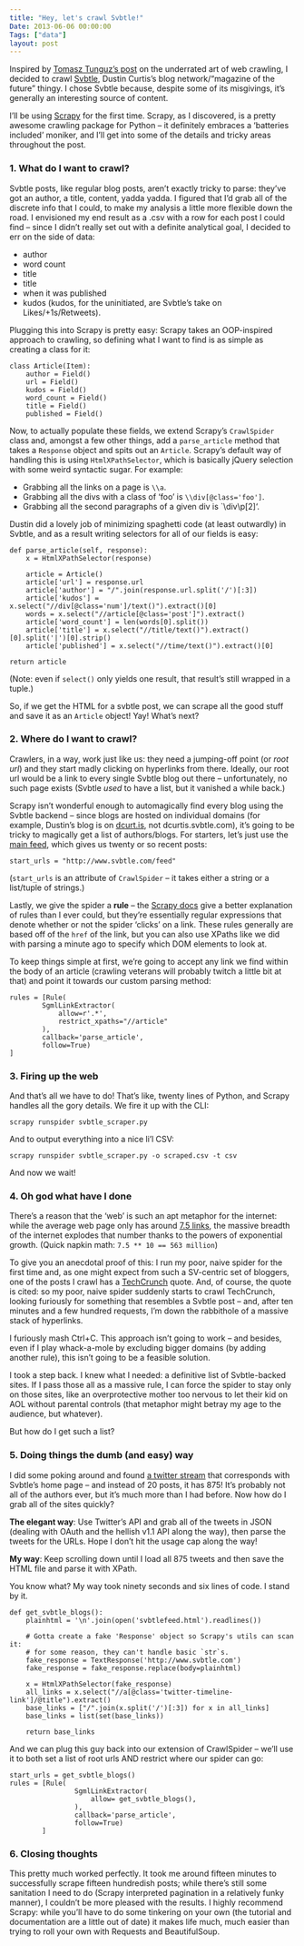 ```yaml
---
title: "Hey, let's crawl Svbtle!"
Date: 2013-06-06 00:00:00
Tags: ["data"]
layout: post
---
```


<p>Inspired by <a href="http://tomtunguz.com/crawling-the-most-
under-rated-hack">Tomasz Tunguz’s post</a> on the underrated art of web crawling, I decided to crawl
<a href="http://www.svbtle.com">Svbtle</a>, Dustin Curtis’s blog network/“magazine of the
future” thingy. I chose Svbtle because, despite some of its misgivings, it’s
generally an interesting source of content.</p>


<p>I’ll be using <a href="http://scrapy.org">Scrapy</a> for the first time. Scrapy, as I
discovered, is a pretty awesome crawling package for Python – it definitely
embraces a ‘batteries included’ moniker, and I’ll get into some of the details
and tricky areas throughout the post.</p>


<h3 id="1-what-do-i-want-to-crawl">1. What do I want to crawl?</h3>


<p>Svbtle posts, like regular blog posts, aren’t exactly tricky to parse: they’ve
got an author, a title, content, yadda yadda. I figured that I’d grab all of
the discrete info that I could, to make my analysis a little more flexible
down the road. I envisioned my end result as a .csv with a row for each post I
could find – since I didn’t really set out with a definite analytical goal, I
decided to err on the side of data:</p>


<ul>
<li>author</li>
<li>word count</li>
<li>title</li>
<li>title</li>
<li>when it was published</li>
<li>kudos (kudos, for the uninitiated, are Svbtle’s take on Likes/+1s/Retweets).</li>
</ul>


<p>Plugging this into Scrapy is pretty easy: Scrapy takes an OOP-inspired
approach to crawling, so defining what I want to find is as simple as creating
a class for it:</p>


<pre><code>class Article(Item):
    author = Field()
    url = Field()
    kudos = Field()
    word_count = Field()
    title = Field()
    published = Field()
</code></pre>


<p>Now, to actually populate these fields, we extend Scrapy’s <code>CrawlSpider</code> class
and, amongst a few other things, add a <code>parse_article</code> method that takes a
<code>Response</code> object and spits out an <code>Article</code>. Scrapy’s default way of handling
this is using <code>HtmlXPathSelector</code>, which is basically jQuery selection with
some weird syntactic sugar. For example:</p>


<ul>
<li>Grabbing all the links on a page is <code>\\a</code>.</li>
<li>Grabbing all the divs with a class of ‘foo’ is <code>\\div[@class='foo']</code>.</li>
<li>Grabbing all the second paragraphs of a given div is `\div\p[2]‘.</li>
</ul>


<p>Dustin did a lovely job of minimizing spaghetti code (at least outwardly) in
Svbtle, and as a result writing selectors for all of our fields is easy:</p>


<pre><code>def parse_article(self, response):
    x = HtmlXPathSelector(response)

    article = Article()
    article['url'] = response.url
    article['author'] = "/".join(response.url.split('/')[:3])
    article['kudos'] = x.select("//div[@class='num']/text()").extract()[0]
    words = x.select("//article[@class='post']").extract()
    article['word_count'] = len(words[0].split())
    article['title'] = x.select("//title/text()").extract()[0].split('|')[0].strip()
    article['published'] = x.select("//time/text()").extract()[0]

return article
</code></pre>


<p>(Note: even if <code>select()</code> only yields one result, that result’s still wrapped
in a tuple.)</p>


<p>So, if we get the HTML for a svbtle post, we can scrape all the good stuff and
save it as an <code>Article</code> object! Yay! What’s next?</p>


<h3 id="2-where-do-i-want-to-crawl">2. Where do I want to crawl?</h3>


<p>Crawlers, in a way, work just like us: they need a jumping-off point (or <em>root
url</em>) and they start madly clicking on hyperlinks from there. Ideally, our
root url would be a link to every single Svbtle blog out there –
unfortunately, no such page exists (Svbtle <em>used</em> to have a list, but it
vanished a while back.)</p>


<p>Scrapy isn’t wonderful enough to automagically find every blog using the
Svbtle backend – since blogs are hosted on individual domains (for example,
Dustin’s blog is on <a href="http://dcurt.is">dcurt.is</a>, not dcurtis.svbtle.com), it’s
going to be tricky to magically get a list of authors/blogs. For starters,
let’s just use the <a href="http://svbtle.com/feed">main feed</a>, which gives us twenty
or so recent posts:</p>


<pre><code>start_urls = "http://www.svbtle.com/feed"
</code></pre>


<p>(<code>start_urls</code> is an attribute of <code>CrawlSpider</code> – it takes either a string or
a list/tuple of strings.)</p>


<p>Lastly, we give the spider a <strong>rule</strong> – the <a href="http://doc.scrapy.org/en/latest/topics/spiders.html#crawling-rules">Scrapy
docs</a> give
a better explanation of rules than I ever could, but they’re essentially
regular expressions that denote whether or not the spider ‘clicks’ on a link.
These rules generally are based off of the <code>href</code> of the link, but you can
also use XPaths like we did with parsing a minute ago to specify which DOM
elements to look at.</p>


<p>To keep things simple at first, we’re going to accept any link we find within
the body of an article (crawling veterans will probably twitch a little bit at
that) and point it towards our custom parsing method:</p>


<pre><code>rules = [Rule(
        SgmlLinkExtractor(
            allow=r'.*',
            restrict_xpaths="//article"
        ), 
        callback='parse_article', 
        follow=True)
]
</code></pre>


<h3 id="3-firing-up-the-web">3. Firing up the web</h3>


<p>And that’s all we have to do! That’s like, twenty lines of Python, and Scrapy
handles all the gory details. We fire it up with the CLI:</p>


<pre><code>scrapy runspider svbtle_scraper.py
</code></pre>


<p>And to output everything into a nice li’l CSV:</p>


<pre><code>scrapy runspider svbtle_scraper.py -o scraped.csv -t csv
</code></pre>


<p>And now we wait!</p>


<h3 id="4-oh-god-what-have-i-done">4. Oh god what have I done</h3>


<p>There’s a reason that the ‘web’ is such an apt metaphor for the internet:
while the average web page only has around <a href="http://wwwold.iit.cnr.i
t/staff/marco.pellegrini/papiri/www015-pellegrini.pdf">7.5 links</a>, the massive breadth of
the internet explodes that number thanks to the powers of exponential growth.
(Quick napkin math: <code>7.5 ** 10 == 563 million</code>)</p>


<p>To give you an anecdotal proof of this: I run my poor, naive spider for the
first time and, as one might expect from such a SV-centric set of bloggers,
one of the posts I crawl has a <a href="http://www.techcrunch.com">TechCrunch</a> quote.
And, of course, the quote is cited: so my poor, naive spider suddenly starts
to crawl TechCrunch, looking furiously for something that resembles a Svbtle
post – and, after ten minutes and a few hundred requests, I’m down the
rabbithole of a massive stack of hyperlinks.</p>


<p>I furiously mash Ctrl+C. This approach isn’t going to work – and besides,
even if I play whack-a-mole by excluding bigger domains (by adding another
rule), this isn’t going to be a feasible solution.</p>


<p>I took a step back. I knew what I needed: a definitive list of Svbtle-backed
sites. If I pass those all as a massive rule, I can force the spider to stay
only on those sites, like an overprotective mother too nervous to let their
kid on AOL without parental controls (that metaphor might betray my age to the
audience, but whatever).</p>


<p>But how do I get such a list?</p>


<h3 id="5-doing-things-the-dumb-and-easy-way">5. Doing things the dumb (and easy) way</h3>


<p>I did some poking around and found <a href="https://twitter.com/svbtlefeed">a twitter
stream</a> that corresponds with Svbtle’s home
page – and instead of 20 posts, it has 875! It’s probably not all of the
authors ever, but it’s much more than I had before. Now how do I grab all of
the sites quickly?</p>


<p><strong>The elegant way</strong>: Use Twitter’s API and grab all of the tweets in JSON (dealing with OAuth and the hellish v1.1 API along the way), then parse the tweets for the URLs. Hope I don’t hit the usage cap along the way!</p>


<p><strong>My way</strong>: Keep scrolling down until I load all 875 tweets and then save the HTML file and parse it with XPath.</p>


<p>You know what? My way took ninety seconds and six lines of code. I stand by
it.</p>


<pre><code>def get_svbtle_blogs():
    plainhtml = '\n'.join(open('svbtlefeed.html').readlines())

    # Gotta create a fake 'Response' object so Scrapy's utils can scan it:
    # for some reason, they can't handle basic `str`s.
    fake_response = TextResponse('http://www.svbtle.com')
    fake_response = fake_response.replace(body=plainhtml)

    x = HtmlXPathSelector(fake_response)
    all_links = x.select("//a[@class='twitter-timeline-link']/@title").extract()
    base_links = ["/".join(x.split('/')[:3]) for x in all_links]
    base_links = list(set(base_links))

    return base_links
</code></pre>


<p>And we can plug this guy back into our extension of CrawlSpider – we’ll use
it to both set a list of root urls AND restrict where our spider can go:</p>


<pre><code>start_urls = get_svbtle_blogs()
rules = [Rule(
                SgmlLinkExtractor(
                    allow= get_svbtle_blogs(),
                ), 
                callback='parse_article', 
                follow=True)
        ]
</code></pre>


<h3 id="6-closing-thoughts">6. Closing thoughts</h3>


<p>This pretty much worked perfectly. It took me around fifteen minutes to
successfully scrape fifteen hundredish posts; while there’s still some
sanitation I need to do (Scrapy interpreted pagination in a relatively funky
manner), I couldn’t be more pleased with the results. I highly recommend
Scrapy: while you’ll have to do some tinkering on your own (the tutorial and
documentation are a little out of date) it makes life much, much easier than
trying to roll your own with Requests and BeautifulSoup.</p>
	